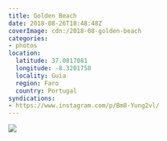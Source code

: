 ```yaml
---
title: Golden Beach
date: 2018-08-26T18:48:48Z
coverImage: cdn:/2018-08-golden-beach
categories:
- photos
location:
  latitude: 37.0817081
  longitude: -8.3201758
  locality: Guia
  region: Faro
  country: Portugal
syndications:
- https://www.instagram.com/p/Bm8-Yung2vl/
---
```


![](cdn:/2018-08-golden-beach?class=fw)
